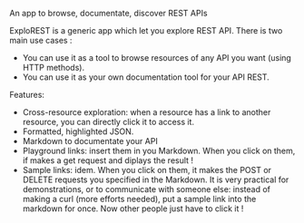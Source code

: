An app to browse, documentate, discover REST APIs 

ExploREST is a generic app which let you explore REST API. 
There is two main use cases :
* You can use it as a tool to browse resources of any API you want (using HTTP methods).
* You can use it as your own documentation tool for your API REST.


Features:
* Cross-resource exploration: when a resource has a link to another resource, you can directly click it to access it.
* Formatted, highlighted JSON.
* Markdown to documentate your API
* Playground links: insert them in you Markdown. When you click on them, if makes a get request and diplays the result !
* Sample links: idem. When you click on them, it makes the POST or DELETE requests you specified in the Markdown. It is very practical for demonstrations, or to communicate with someone else: instead of making a curl (more efforts needed), put a sample link into the markdown for once. Now other people just have to click it !

